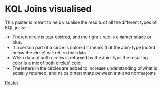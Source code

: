 # KQL Joins visualised

This poster is meant to help visualise the results of all the different types of KQL joins:

- The left circle is teal-colored, and the right circle is a darker shade of blue.
- If a certain part of a circle is colored it means that the Join-type (noted below the circle) will return that data.
- When data of both circles is returned by the Join-type the resulting color is a mix of both circles' color.
- The letters in the circles are added to increase understanding of what is actually returned, and helps differentiate between anti and normal joins

[Poster](KQL-Poster-Image.png)

